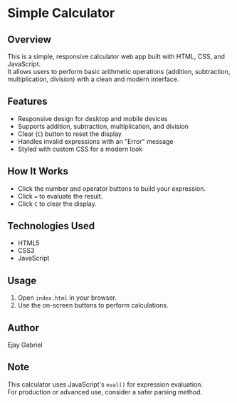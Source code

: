 # Simple Calculator

## Overview

This is a simple, responsive calculator web app built with HTML, CSS, and JavaScript.  
It allows users to perform basic arithmetic operations (addition, subtraction, multiplication, division) with a clean and modern interface.

## Features

- Responsive design for desktop and mobile devices
- Supports addition, subtraction, multiplication, and division
- Clear (`C`) button to reset the display
- Handles invalid expressions with an "Error" message
- Styled with custom CSS for a modern look

## How It Works

- Click the number and operator buttons to build your expression.
- Click `=` to evaluate the result.
- Click `C` to clear the display.

## Technologies Used

- HTML5
- CSS3
- JavaScript

## Usage

1. Open `index.html` in your browser.
2. Use the on-screen buttons to perform calculations.

## Author

Ejay Gabriel

## Note

This calculator uses JavaScript's `eval()` for expression evaluation.  
For production or advanced use, consider a safer parsing method.
